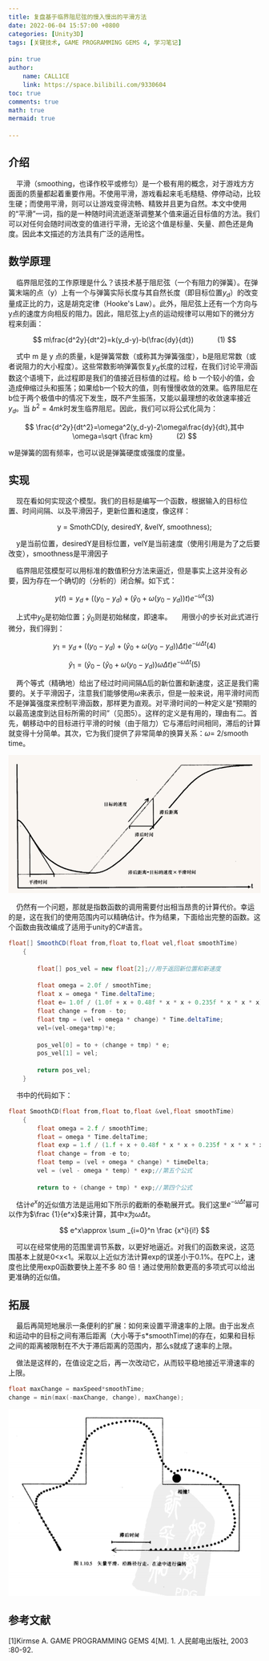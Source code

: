 ```yaml
---
title: 复盘基于临界阻尼弦的慢入慢出的平滑方法
date: 2022-06-04 15:57:00 +0800
categories: [Unity3D]
tags: [关键技术, GAME PROGRAMMING GEMS 4, 学习笔记]

pin: true
author: 
    name: CALL1CE
    link: https://space.bilibili.com/9330604
toc: true
comments: true
math: true
mermaid: true

---
```


## 介绍

    平滑（smoothing，也译作校平或修匀）是一个极有用的概念，对于游戏方方面面的质量都起着重要作用。不使用平滑，游戏看起来毛毛糙糙、停停动动，比较生硬；而使用平滑，则可以让游戏变得流畅、精致并且更为自然。本文中使用的“平滑”一词，指的是一种随时间流逝逐渐调整某个值来逼近目标值的方法。我们可以对任何会随时间改变的值进行平滑，无论这个值是标量、矢量、颜色还是角度。因此本文描述的方法具有广泛的适用性。

## 数学原理

    临界阻尼弦的工作原理是什么？该技术基于阻尼弦（一个有阻力的弹簧）。在弹簧末端的点（y）上有一个与弹簧实际长度与其自然长度（即目标位置$y_d$）的改变量成正比的力，这是胡克定律（Hooke's Law）。此外，阻尼弦上还有一个方向与y点的速度方向相反的阻力。因此，阻尼弦上y点的运动规律可以用如下的微分方程来刻画：

$$
m\frac{d^2y}{dt^2}=k(y_d-y)-b(\frac{dy}{dt})            (1)
$$

    式中 m 是 y 点的质量，k是弹簧常数（或称其为弹簧强度），b是阻尼常数（或者说阻力的大小程度）。这些常数影响弹簧恢复$y_d$长度的过程，在我们讨论平滑函数这个语境下，此过程即是我们的值接近目标值的过程。给 b 一个较小的值，会造成伸缩过头和振荡；如果给b一个较大的值，则有慢慢收敛的效果。临界阻尼在 b位于两个极值中的情况下发生，既不产生振荡，又能以最理想的收敛速率接近 $y_d$。当 $b^2=4mk$时发生临界阻尼。因此，我们可以将公式化简为：

$$
\frac{d^2y}{dt^2}=\omega^2(y_d-y)-2\omega\frac{dy}{dt},其中\omega=\sqrt {\frac km}            (2)
$$

w是弹簧的固有频率，也可以说是弹簧硬度或强度的度量。

## 实现

    现在看如何实现这个模型。我们的目标是编写一个函数，根据输入的目标位置、时间间隔、以及平滑因子，更新位置和速度，像这样：

<center>  y = SmothCD(y, desiredY, &velY, smoothness); </center>

    y是当前位置，desiredY是目标位置，velY是当前速度（使用引用是为了之后要改变），smoothness是平滑因子

    临界阻尼弦模型可以用标准的数值积分方法来逼近，但是事实上这并没有必要，因为存在一个确切的（分析的）闭合解。如下式：

$$
y(t)=y_d+((y_0-y_d)+(\hat y_0+\omega(y_0-y_d))t)e^{-\omega t}            (3)
$$

    上式中$y_0$是初始位置；$\hat y_0$则是初始梯度，即速率。
    用很小的步长对此式进行微分，我们得到：

$$
y_1=y_d+((y_0-y_d)+(\hat y_0+\omega (y_0-y_d))\Delta t)e^{-\omega \Delta t}            (4)
$$

$$
\hat y_1=(\hat y_0-(\hat y_0+\omega (y_0-y_d))\omega \Delta t)e^{-\omega \Delta t}            (5)
$$

    两个等式（精确地）给出了经过时间间隔Δ后的新位置和新速度，这正是我们需要的。关于平滑因子，注意我们能够使用$\omega$来表示，但是一般来说，用平滑时间而不是弹簧强度来控制平滑函数，那样更为直观。对平滑时间的一种定义是“预期的以最高速度到达目标所需的时间”（见图5）。这样的定义是有用的，理由有二。首先，朝移动中的目标进行平滑的时候（由于阻力）它与滞后时间相同，滞后的计算就变得十分简单。其次，它为我们提供了非常简单的换算关系：$\omega$= 2/smooth time。

![](https://raw.githubusercontent.com/CALL1CE/ImgStage/main/202206042156467.png)

    仍然有一个问题，那就是指数函数的调用需要付出相当昂贵的计算代价。幸运的是，这在我们的使用范围内可以精确估计。作为结果，下面给出完整的函数。这个函数由我改编成了适用于unity的C#语言。

```csharp
float[] SmoothCD(float from,float to,float vel,float smoothTime)
    {

        float[] pos_vel = new float[2];//用于返回新位置和新速度

        float omega = 2.0f / smoothTime;
        float x = omega * Time.deltaTime;
        float e= 1.0f / (1.0f + x + 0.48f * x * x + 0.235f * x * x * x);
        float change = from - to;
        float tmp = (vel + omega * change) * Time.deltaTime;
        vel=(vel-omega*tmp)*e;

        pos_vel[0] = to + (change + tmp) * e;
        pos_vel[1] = vel;

        return pos_vel;
    }
```

    书中的代码如下：

```cpp
float SmoothCD(float from,float to,float &vel,float smoothTime)
    {
        float omega = 2.f / smoothTime;
        float = omega * Time.deltaTime;
        float exp = 1.f / (1.f + x + 0.48f * x * x + 0.235f * x * x * x);
        float change = from -e to;
        float temp = (vel + omega * change) * timeDelta;
        vel = (vel - omega * temp) * exp;//第五个公式

        return to + (change + tmp) * exp;//第四个公式

```



    估计$e^x$的近似值方法是运用如下所示的截断的泰勒展开式。我们这里$e^{-\omega \Delta t}$幂可以作为$\frac {1}{e^x}$来计算，其中x为$\omega \Delta t$。

$$
e^x\approx \sum _{i=0}^n \frac {x^i}{i!}
$$

    可以在经常使用的范围里调节系数，以更好地逼近。对我们的函数来说，这范围基本上就是0<x<1。采取以上近似方法计算exp的误差小于0.1%。在PC上，速度也比使用exp0函数要快上差不多 80 倍！通过使用阶数更高的多项式可以给出更准确的近似值。

## 拓展

    最后再简短地展示一条便利的扩展：如何来设置平滑速率的上限。由于出发点和运动中的目标之间有滞后距离（大小等于s*smoothTime)的存在，如果和目标之间的距离被限制在不大于滞后距离的范围内，那么s就成了速率的上限。

    做法是这样的，在值设定之后，再一次改动它，从而较平稳地接近平滑速率的上限。

```cpp
float maxChange = maxSpeed*smoothTime;
change = min(max(-maxChange, change), maxChange);
```

![](https://raw.githubusercontent.com/CALL1CE/ImgStage/main/202206042156468.png)

## 参考文献

[1]Kirmse A. GAME PROGRAMMING GEMS 4[M]. 1. 人民邮电出版社, 2003 :80-92.


